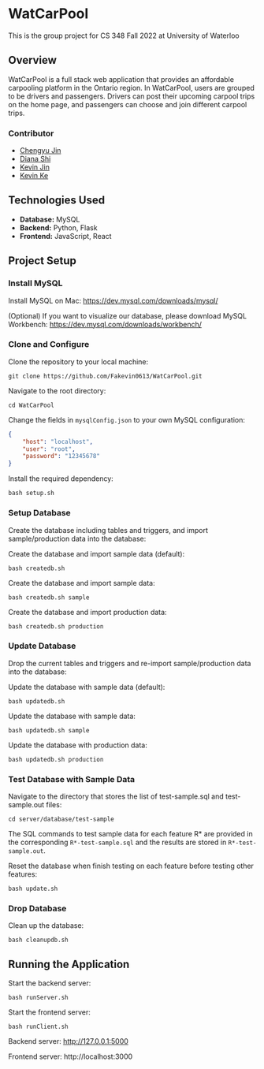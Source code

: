 # WatCarPool

This is the group project for CS 348 Fall 2022 at University of Waterloo

## Overview

WatCarPool is a full stack web application that provides an affordable carpooling platform in the Ontario region. In WatCarPool, users are grouped to be drivers and passengers. Drivers can post their upcoming carpool trips on the home page, and passengers can choose and join different carpool trips.

### Contributor

- [Chengyu Jin](https://github.com/ChengyuJin)
- [Diana Shi](https://github.com/dianashi)
- [Kevin Jin](https://github.com/kevin21jin)
- [Kevin Ke](https://github.com/Fakevin0613)

## Technologies Used

- **Database:** MySQL
- **Backend:** Python, Flask
- **Frontend:** JavaScript, React

## Project Setup

### Install MySQL

Install MySQL on Mac: https://dev.mysql.com/downloads/mysql/

(Optional) If you want to visualize our database, please download MySQL Workbench: https://dev.mysql.com/downloads/workbench/

### Clone and Configure

Clone the repository to your local machine:

```
git clone https://github.com/Fakevin0613/WatCarPool.git
```

Navigate to the root directory:

```
cd WatCarPool
```

Change the fields in `mysqlConfig.json` to your own MySQL configuration:

```json
{
    "host": "localhost",
    "user": "root",
    "password": "12345678"
}
````

Install the required dependency:

```
bash setup.sh
```


### Setup Database

Create the database including tables and triggers, and import sample/production data into the database:

Create the database and import sample data (default):
```
bash createdb.sh 
```

Create the database and import sample data:
```
bash createdb.sh sample
```

Create the database and import production data:
```
bash createdb.sh production
```

### Update Database

Drop the current tables and triggers and re-import sample/production data into the database:

Update the database with sample data (default):
```
bash updatedb.sh 
```

Update the database with sample data:
```
bash updatedb.sh sample
```

Update the database with production data:
```
bash updatedb.sh production
```

### Test Database with Sample Data

Navigate to the directory that stores the list of test-sample.sql and test-sample.out files:

 ```
 cd server/database/test-sample
 ```

The SQL commands to test sample data for each feature R* are provided in the corresponding ```R*-test-sample.sql``` and the results are stored in ```R*-test-sample.out```.

Reset the database when finish testing on each feature before testing other features:

```
bash update.sh
```

### Drop Database

Clean up the database:

```
bash cleanupdb.sh
```

## Running the Application

Start the backend server:

```
bash runServer.sh 
```

Start the frontend server:

```
bash runClient.sh 
```

Backend server: http://127.0.0.1:5000

Frontend server: http://localhost:3000
